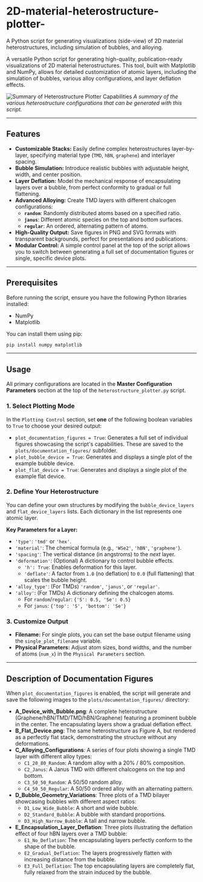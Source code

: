 # 2D-material-heterostructure-plotter-
A Python script for generating visualizations (side-view) of 2D material heterostructures, including simulation of bubbles, and alloying.

A versatile Python script for generating high-quality, publication-ready visualizations of 2D material heterostructures. This tool, built with Matplotlib and NumPy, allows for detailed customization of atomic layers, including the simulation of bubbles, various alloy configurations, and layer deflation effects.

![Summary of Heterostructure Plotter Capabilities](https://raw.githubusercontent.com/nikodemsokolowski/2D-material-heterostructure-plotter-/blob/main/fig1_jpeg.jpg)
*A summary of the various heterostructure configurations that can be generated with this script.*

---

## Features

-   **Customizable Stacks:** Easily define complex heterostructures layer-by-layer, specifying material type (`TMD`, `hBN`, `graphene`) and interlayer spacing.
-   **Bubble Simulation:** Introduce realistic bubbles with adjustable height, width, and center position.
-   **Layer Deflation:** Model the mechanical response of encapsulating layers over a bubble, from perfect conformity to gradual or full flattening.
-   **Advanced Alloying:** Create TMD layers with different chalcogen configurations:
    -   **`random`**: Randomly distributed atoms based on a specified ratio.
    -   **`janus`**: Different atomic species on the top and bottom surfaces.
    -   **`regular`**: An ordered, alternating pattern of atoms.
-   **High-Quality Output:** Save figures in PNG and SVG formats with transparent backgrounds, perfect for presentations and publications.
-   **Modular Control:** A simple control panel at the top of the script allows you to switch between generating a full set of documentation figures or single, specific device plots.

---

## Prerequisites

Before running the script, ensure you have the following Python libraries installed:

-   NumPy
-   Matplotlib

You can install them using pip:
```bash
pip install numpy matplotlib
```

---

## Usage

All primary configurations are located in the **Master Configuration Parameters** section at the top of the `heterostructure_plotter.py` script.

### 1. Select Plotting Mode

In the `Plotting Control` section, set **one** of the following boolean variables to `True` to choose your desired output:

-   `plot_documentation_figures = True`: Generates a full set of individual figures showcasing the script's capabilities. These are saved to the `plots/documentation_figures/` subfolder.
-   `plot_bubble_device = True`: Generates and displays a single plot of the example bubble device.
-   `plot_flat_device = True`: Generates and displays a single plot of the example flat device.

### 2. Define Your Heterostructure

You can define your own structures by modifying the `bubble_device_layers` and `flat_device_layers` lists. Each dictionary in the list represents one atomic layer.

**Key Parameters for a Layer:**

-   `'type'`: `'tmd'` or `'hex'`.
-   `'material'`: The chemical formula (e.g., `'WSe2'`, `'hBN'`, `'graphene'`).
-   `'spacing'`: The vertical distance (in angstroms) to the *next* layer.
-   `'deformation'`: (Optional) A dictionary to control bubble effects.
    -   `'h': True`: Enables deformation for this layer.
    -   `'deflate'`: A factor from `1.0` (no deflation) to `0.0` (full flattening) that scales the bubble height.
-   `'alloy_type'`: (For TMDs) `'random'`, `'janus'`, or `'regular'`.
-   `'alloy'`: (For TMDs) A dictionary defining the chalcogen atoms.
    -   For `random`/`regular`: `{'S': 0.5, 'Se': 0.5}`
    -   For `janus`: `{'top': 'S', 'bottom': 'Se'}`

### 3. Customize Output

-   **Filename:** For single plots, you can set the base output filename using the `single_plot_filename` variable.
-   **Physical Parameters:** Adjust atom sizes, bond widths, and the number of atoms (`num_x`) in the `Physical Parameters` section.

---

## Description of Documentation Figures

When `plot_documentation_figures` is enabled, the script will generate and save the following images to the `plots/documentation_figures/` directory:

-   **A\_Device\_with\_Bubble.png**: A complete heterostructure (Graphene/hBN/TMD/TMD/hBN/Graphene) featuring a prominent bubble in the center. The encapsulating layers show a gradual deflation effect.
-   **B\_Flat\_Device.png**: The same heterostructure as Figure A, but rendered as a perfectly flat stack, demonstrating the structure without any deformations.
-   **C\_Alloying\_Configurations**: A series of four plots showing a single TMD layer with different alloy types:
    -   `C1_20_80_Random`: A random alloy with a 20% / 80% composition.
    -   `C2_Janus`: A Janus TMD with different chalcogens on the top and bottom.
    -   `C3_50_50_Random`: A 50/50 random alloy.
    -   `C4_50_50_Regular`: A 50/50 ordered alloy with an alternating pattern.
-   **D\_Bubble\_Geometry\_Variations**: Three plots of a TMD bilayer showcasing bubbles with different aspect ratios:
    -   `D1_Low_Wide_Bubble`: A short and wide bubble.
    -   `D2_Standard_Bubble`: A bubble with standard proportions.
    -   `D3_High_Narrow_Bubble`: A tall and narrow bubble.
-   **E\_Encapsulation\_Layer\_Deflation**: Three plots illustrating the deflation effect of four hBN layers over a TMD bubble:
    -   `E1_No_Deflation`: The encapsulating layers perfectly conform to the shape of the bubble.
    -   `E2_Gradual_Deflation`: The layers progressively flatten with increasing distance from the bubble.
    -   `E3_Full_Deflation`: The top encapsulating layers are completely flat, fully relaxed from the strain induced by the bubble.
